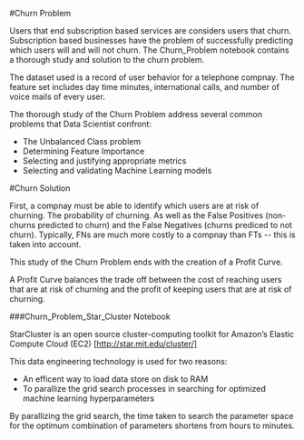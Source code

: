 #Churn Problem

Users that end subscription based services are considers users that churn. Subscription based businesses have the problem of successfully predicting which users will and will not churn. The Churn_Problem notebook contains a thorough study and solution to the churn problem. 

The dataset used is a record of user behavior for a telephone compnay. The feature set includes day time minutes, international calls, and number of voice mails of every user. 

The thorough study of the Churn Problem address several common problems that Data Scientist confront:
  - The Unbalanced Class problem
  - Determining Feature Importance
  - Selecting and justifying appropriate metrics 
  - Selecting and validating Machine Learning models

#Churn Solution

First, a compnay must be able to identify which users are at risk of churning. The probability of churning. As well as the False Positives (non-churns predicted to churn) and the False Negatives (churns prediced to not churn). Typically, FNs are much more costly to a compnay than FTs -- this is taken into account. 

This study of the Churn Problem ends with the creation of a Profit Curve. 

A Profit Curve balances the trade off between the cost of reaching users that are at risk of churning and the profit of keeping users that are at risk of churning. 

###Churn_Problem_Star_Cluster Notebook

StarCluster is an open source cluster-computing toolkit for Amazon’s Elastic Compute Cloud (EC2) [http://star.mit.edu/cluster/] 

This data engineering technology is used for two reasons:
  - An efficent way to load data store on disk to RAM
  - To parallize the grid search processes in searching for optimized machine learning hyperparameters

By parallizing the grid search, the time taken to search the parameter space for the optimum combination of parameters
shortens from hours to minutes. 


